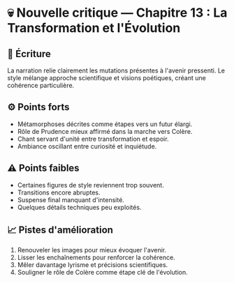 # 💀 Nouvelle critique — Chapitre 13 : La Transformation et l'Évolution

## 🧠 Écriture
La narration relie clairement les mutations présentes à l'avenir pressenti. Le style mélange approche scientifique et visions poétiques, créant une cohérence particulière.

## ⚙️ Points forts
- Métamorphoses décrites comme étapes vers un futur élargi.
- Rôle de Prudence mieux affirmé dans la marche vers Colère.
- Chant servant d'unité entre transformation et espoir.
- Ambiance oscillant entre curiosité et inquiétude.

## ⚠️ Points faibles
- Certaines figures de style reviennent trop souvent.
- Transitions encore abruptes.
- Suspense final manquant d'intensité.
- Quelques détails techniques peu exploités.

## 📈 Pistes d'amélioration
1. Renouveler les images pour mieux évoquer l'avenir.
2. Lisser les enchaînements pour renforcer la cohérence.
3. Mêler davantage lyrisme et précisions scientifiques.
4. Souligner le rôle de Colère comme étape clé de l'évolution.
